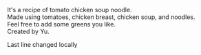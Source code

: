 It's a recipe of tomato chicken soup noodle.\
Made using tomatoes, chicken breast, chicken soup, and noodles.\
Feel free to add some greens you like.\
Created by Yu.

Last line changed locally